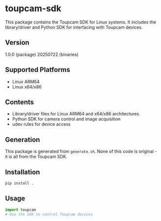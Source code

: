 # toupcam-sdk

This package contains the Toupcam SDK for Linux systems. It includes the library/driver and Python SDK for interfacing with Toupcam devices.

## Version
1.0.0 (package)
20250722 (binaries)

## Supported Platforms
- Linux ARM64
- Linux x64/x86

## Contents
- Library/driver files for Linux ARM64 and x64/x86 architectures
- Python SDK for camera control and image acquisition
- udev rules for device access

## Generation
This package is generated from `generate.sh`. None of this code is original - it is all from the Toupcam SDK.

## Installation
```bash
pip install .
```

## Usage
```python
import toupcam
# Use the SDK to control Toupcam devices
```